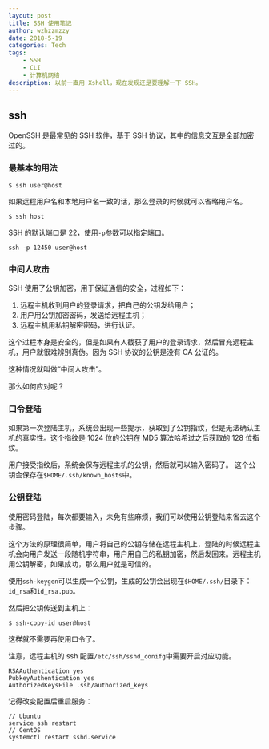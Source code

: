 ```yaml
---
layout: post
title: SSH 使用笔记
author: wzhzzmzzy
date: 2018-5-19
categories: Tech
tags: 
    - SSH
    - CLI
    - 计算机网络
description: 以前一直用 Xshell，现在发现还是要理解一下 SSH。 
---
```


## ssh

OpenSSH 是最常见的 SSH 软件，基于 SSH 协议，其中的信息交互是全部加密过的。

### 最基本的用法

```shell
$ ssh user@host
```

如果远程用户名和本地用户名一致的话，那么登录的时候就可以省略用户名。

```shell
$ ssh host
```

SSH 的默认端口是 22，使用`-p`参数可以指定端口。

```shell
ssh -p 12450 user@host
```

### 中间人攻击

SSH 使用了公钥加密，用于保证通信的安全，过程如下：

1. 远程主机收到用户的登录请求，把自己的公钥发给用户；
2. 用户用公钥加密密码，发送给远程主机；
3. 远程主机用私钥解密密码，进行认证。

这个过程本身是安全的，但是如果有人截获了用户的登录请求，然后冒充远程主机，用户就很难辨别真伪。因为 SSH 协议的公钥是没有 CA 公证的。

这种情况就叫做“中间人攻击”。

那么如何应对呢？

### 口令登陆

如果第一次登陆主机，系统会出现一些提示，获取到了公钥指纹，但是无法确认主机的真实性。这个指纹是 1024 位的公钥在 MD5 算法哈希过之后获取的 128 位指纹。

用户接受指纹后，系统会保存远程主机的公钥，然后就可以输入密码了。
这个公钥会保存在`$HOME/.ssh/known_hosts`中。


### 公钥登陆

使用密码登陆，每次都要输入，未免有些麻烦，我们可以使用公钥登陆来省去这个步骤。

这个方法的原理很简单，用户将自己的公钥存储在远程主机上，登陆的时候远程主机会向用户发送一段随机字符串，用户用自己的私钥加密，然后发回来。远程主机用公钥解密，如果成功，那么用户就是可信的。

使用`ssh-keygen`可以生成一个公钥，生成的公钥会出现在`$HOME/.ssh/`目录下：`id_rsa`和`id_rsa.pub`。

然后把公钥传送到主机上：

```shell
$ ssh-copy-id user@host
```

这样就不需要再使用口令了。

注意，远程主机的 ssh 配置`/etc/ssh/sshd_conifg`中需要开启对应功能。

```
RSAAuthentication yes
PubkeyAuthentication yes
AuthorizedKeysFile .ssh/authorized_keys
```

记得改变配置后重启服务：

```
// Ubuntu
service ssh restart
// CentOS
systemctl restart sshd.service
```

